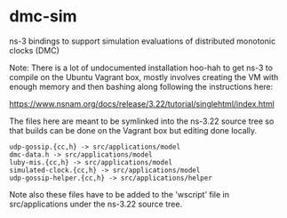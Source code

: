 dmc-sim
=======

ns-3 bindings to support simulation evaluations of distributed monotonic clocks (DMC)

Note: There is a lot of undocumented installation hoo-hah to get ns-3 to
compile on the Ubuntu Vagrant box, mostly involves creating the VM with
enough memory and then bashing along following the instructions here:

https://www.nsnam.org/docs/release/3.22/tutorial/singlehtml/index.html

The files here are meant to be symlinked into the ns-3.22 source tree so that
builds can be done on the Vagrant box but editing done locally.

```
udp-gossip.{cc,h} -> src/applications/model
dmc-data.h -> src/applications/model
luby-mis.{cc,h} -> src/applications/model
simulated-clock.{cc,h} -> src/applications/model
udp-gossip-helper.{cc,h} -> src/applications/helper
```

Note also these files have to be added to the 'wscript' file in
src/applications under the ns-3.22 source tree.


